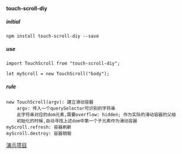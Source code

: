 #### touch-scroll-diy

##### initial
	
	npm install touch-scroll-diy --save


##### use

	import TouchScroll from "touch-scroll-diy";

	let myScroll = new TouchScroll("body");


##### rule

	new TouchScroll(argv): 建立滑动容器
		argv: 传入一个querySelector可识别的字符串
		此字符串对应的dom元素,需要overflow: hidden; 作为实际的滑动容器的父级
		初始化的时候,自动寻找上述dom中第一个子元素作为滑动容器
	myScroll.refresh: 容器刷新
	myScroll.destroy: 容器销毁

[演示项目](https://github.com/huoxuhuoxu/touch-scroll-diy)
